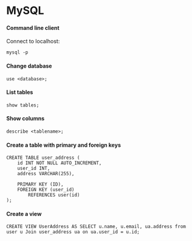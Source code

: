# MySQL

#### Command line client

Connect to localhost:

	mysql -p

#### Change database

	use <database>;

#### List tables 

	show tables;

#### Show columns

	describe <tablename>;

#### Create a table with primary and foreign keys

	CREATE TABLE user_address (
		id INT NOT NULL AUTO_INCREMENT, 
		user_id INT, 
		address VARCHAR(255), 

		PRIMARY KEY (ID), 
		FOREIGN KEY (user_id) 
			REFERENCES user(id) 
	);

#### Create a view

	CREATE VIEW UserAddress AS SELECT u.name, u.email, ua.address from user u Join user_address ua on ua.user_id = u.id;         

